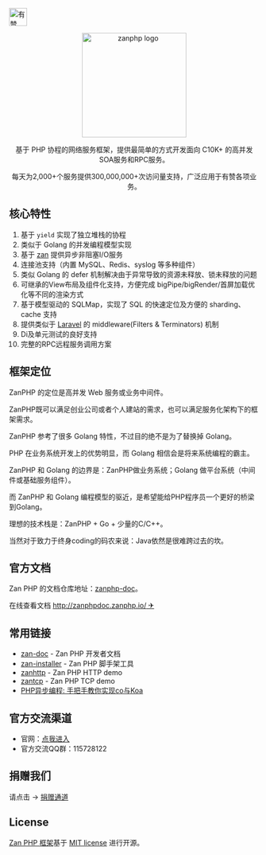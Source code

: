 <p>
<a href="https://github.com/youzan/"><img alt="有赞logo" width="36px" src="https://img.yzcdn.cn/public_files/2017/02/09/e84aa8cbbf7852688c86218c1f3bbf17.png" alt="youzan">
</a>
</p>
<p align="center">
    <img src="https://github.com/youzan/zanphp.io/blob/master/src/img/zan-logo-small@2x.png?raw=true" alt="zanphp logo" srcset="https://github.com/youzan/zanphp.io/blob/master/src/img/zan-logo-small.png?raw=true 1x, https://github.com/youzan/zanphp.io/blob/master/src/img/zan-logo-small@2x.png?raw=true 2x, https://github.com/youzan/zanphp.io/blob/master/src/img/zan-logo-small.png?raw=true" width="210" height="210">
</p>

<p align="center">基于 PHP 协程的网络服务框架，提供最简单的方式开发面向 C10K+ 的高并发SOA服务和RPC服务。</p>
<p align="center">每天为2,000+个服务提供300,000,000+次访问量支持，广泛应用于有赞各项业务。</p>


## 核心特性
1. 基于 `yield` 实现了独立堆栈的协程
2. 类似于 Golang 的并发编程模型实现
3. 基于 [zan](https://github.com/youzan/zan) 提供异步非阻塞I/O服务
4. 连接池支持（内置 MySQL、Redis、syslog 等多种组件）
5. 类似 Golang 的 defer 机制解决由于异常导致的资源未释放、锁未释放的问题
6. 可继承的View布局及组件化支持，方便完成 bigPipe/bigRender/首屏加载优化等不同的渲染方式
7. 基于模型驱动的 SQLMap，实现了 SQL 的快速定位及方便的 sharding、cache 支持
8. 提供类似于 [Laravel](https://github.com/laravel/laravel) 的 middleware(Filters & Terminators) 机制
9. Di及单元测试的良好支持
10. 完整的RPC远程服务调用方案

## 框架定位
ZanPHP 的定位是高并发 Web 服务或业务中间件。

ZanPHP既可以满足创业公司或者个人建站的需求，也可以满足服务化架构下的框架需求。

ZanPHP 参考了很多 Golang 特性，不过目的绝不是为了替换掉 Golang。

PHP 在业务系统开发上的优势明显，而 Golang 相信会是将来系统编程的霸主。

ZanPHP 和 Golang 的边界是：ZanPHP做业务系统；Golang
做平台系统（中间件或基础服务组件）。

而 ZanPHP 和 Golang 编程模型的驱近，是希望能给PHP程序员一个更好的桥梁到Golang。

理想的技术栈是：ZanPHP + Go + 少量的C/C++。

当然对于致力于终身coding的码农来说：Java依然是很难跨过去的坎。


## 官方文档

Zan PHP 的文档仓库地址：[zanphp-doc](https://github.com/youzan/zanphp-doc)。

在线查看文档 [http://zanphpdoc.zanphp.io/ ✈](http://zanphpdoc.zanphp.io/)


## 常用链接
- [zan-doc](https://github.com/youzan/zanphp-doc) - Zan PHP 开发者文档
- [zan-installer](https://github.com/youzan/zan-installer) - Zan PHP 脚手架工具
- [zanhttp](https://github.com/youzan/zanhttpdemo) - Zan PHP HTTP demo
- [zantcp](https://github.com/youzan/zantcpdemo) - Zan PHP TCP demo
- [PHP异步编程: 手把手教你实现co与Koa](https://github.com/youzan/php-co-koa) 


## 官方交流渠道
- 官网：[点我进入](http://zanphp.io)
- 官方交流QQ群：115728122

## 捐赠我们
请点击 -> [捐赠通道](http://zanphp.io/donate)

## License

[Zan PHP 框架](https://github.com/youzan/zan)基于 [MIT license](https://opensource.org/licenses/MIT) 进行开源。
